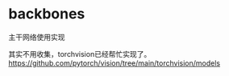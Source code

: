 # backbones
主干网络使用实现

其实不用收集，torchvision已经帮忙实现了。
https://github.com/pytorch/vision/tree/main/torchvision/models
